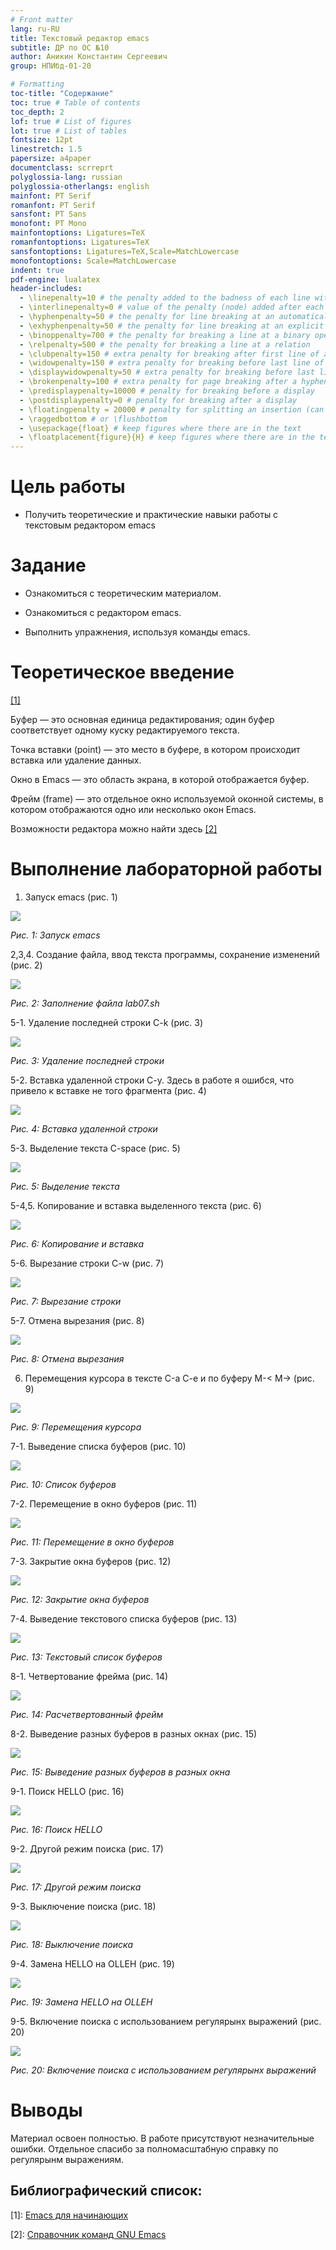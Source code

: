 ```yaml
---
# Front matter
lang: ru-RU
title: Текстовый редактор emacs
subtitle: ДР по ОС №10
author: Аникин Константин Сергеевич
group: НПИбд-01-20

# Formatting
toc-title: "Содержание"
toc: true # Table of contents
toc_depth: 2
lof: true # List of figures
lot: true # List of tables
fontsize: 12pt
linestretch: 1.5
papersize: a4paper
documentclass: scrreprt
polyglossia-lang: russian
polyglossia-otherlangs: english
mainfont: PT Serif
romanfont: PT Serif
sansfont: PT Sans
monofont: PT Mono
mainfontoptions: Ligatures=TeX
romanfontoptions: Ligatures=TeX
sansfontoptions: Ligatures=TeX,Scale=MatchLowercase
monofontoptions: Scale=MatchLowercase
indent: true
pdf-engine: lualatex
header-includes:
  - \linepenalty=10 # the penalty added to the badness of each line within a paragraph (no associated penalty node) Increasing the value makes tex try to have fewer lines in the paragraph.
  - \interlinepenalty=0 # value of the penalty (node) added after each line of a paragraph.
  - \hyphenpenalty=50 # the penalty for line breaking at an automatically inserted hyphen
  - \exhyphenpenalty=50 # the penalty for line breaking at an explicit hyphen
  - \binoppenalty=700 # the penalty for breaking a line at a binary operator
  - \relpenalty=500 # the penalty for breaking a line at a relation
  - \clubpenalty=150 # extra penalty for breaking after first line of a paragraph
  - \widowpenalty=150 # extra penalty for breaking before last line of a paragraph
  - \displaywidowpenalty=50 # extra penalty for breaking before last line before a display math
  - \brokenpenalty=100 # extra penalty for page breaking after a hyphenated line
  - \predisplaypenalty=10000 # penalty for breaking before a display
  - \postdisplaypenalty=0 # penalty for breaking after a display
  - \floatingpenalty = 20000 # penalty for splitting an insertion (can only be split footnote in standard LaTeX)
  - \raggedbottom # or \flushbottom
  - \usepackage{float} # keep figures where there are in the text
  - \floatplacement{figure}{H} # keep figures where there are in the text
---
```


# Цель работы

- Получить теоретические и практические навыки работы с текстовым редактором emacs

# Задание

- Ознакомиться с теоретическим материалом.

- Ознакомиться с редактором emacs.

- Выполнить упражнения, используя команды emacs.

# Теоретическое введение 

[[1]](http://alexott.net/ru/writings/altlinux-emacs/)

Буфер — это основная единица редактирования; один буфер соответствует одному куску редактируемого текста.

Точка вставки (point) — это место в буфере, в котором происходит вставка или удаление данных.

Окно в Emacs — это область экрана, в которой отображается буфер.

Фрейм (frame) — это отдельное окно используемой оконной системы, в котором отображаются одно или несколько окон Emacs.

Возможности редактора можно найти здесь [[2]](https://www.gnu.org/software/emacs/refcards/pdf/ru-refcard.pdf)

# Выполнение лабораторной работы

1. Запуск emacs (рис. 1)

![](https://raw.githubusercontent.com/RituLiot/os-10/main/images/1.png)

*Рис. 1: Запуск emacs*

2,3,4. Создание файла, ввод текста программы, сохранение изменений (рис. 2)

![](https://raw.githubusercontent.com/RituLiot/os-10/main/images/2.png)

*Рис. 2: Заполнение файла lab07.sh*

5-1. Удаление последней строки C-k (рис. 3)

![](https://raw.githubusercontent.com/RituLiot/os-10/main/images/3.png)

*Рис. 3: Удаление последней строки*

5-2. Вставка удаленной строки C-y. Здесь в работе я ошибся, что привело к вставке не того фрагмента (рис. 4)

![](https://raw.githubusercontent.com/RituLiot/os-10/main/images/4.png)

*Рис. 4: Вставка удаленной строки*

5-3. Выделение текста C-space (рис. 5)

![](https://raw.githubusercontent.com/RituLiot/os-10/main/images/5.png)

*Рис. 5: Выделение текста*

5-4,5. Копирование и вставка выделенного текста (рис. 6)

![](https://raw.githubusercontent.com/RituLiot/os-10/main/images/6.png)

*Рис. 6: Копирование и вставка*

5-6. Вырезание строки C-w (рис. 7)

![](https://raw.githubusercontent.com/RituLiot/os-10/main/images/7.png)

*Рис. 7: Вырезание строки*

5-7. Отмена вырезания (рис. 8)

![](https://raw.githubusercontent.com/RituLiot/os-10/main/images/8.png)

*Рис. 8: Отмена вырезания*

6. Перемещения курсора в тексте С-a C-e и по буферу M-< M-> (рис. 9)

![](https://raw.githubusercontent.com/RituLiot/os-10/main/images/9.png)

*Рис. 9: Перемещения курсора*

7-1. Выведение списка буферов (рис. 10)

![](https://raw.githubusercontent.com/RituLiot/os-10/main/images/11.png)

*Рис. 10: Список буферов*

7-2. Перемещение в окно буферов (рис. 11)

![](https://raw.githubusercontent.com/RituLiot/os-10/main/images/12.png)

*Рис. 11: Перемещение в окно буферов*

7-3. Закрытие окна буферов (рис. 12)

![](https://raw.githubusercontent.com/RituLiot/os-10/main/images/13.png)

*Рис. 12: Закрытие окна буферов*

7-4. Выведение текстового списка буферов (рис. 13)

![](https://raw.githubusercontent.com/RituLiot/os-10/main/images/14.png)

*Рис. 13: Текстовый список буферов*

8-1. Четвертование фрейма (рис. 14)

![](https://raw.githubusercontent.com/RituLiot/os-10/main/images/15.png)

*Рис. 14: Расчетвертованный фрейм*

8-2. Выведение разных буферов в разных окнах (рис. 15)

![](https://raw.githubusercontent.com/RituLiot/os-10/main/images/16.png)

*Рис. 15: Выведение разных буферов в разных окна*

9-1. Поиск HELLO (рис. 16)

![](https://raw.githubusercontent.com/RituLiot/os-10/main/images/17.png)

*Рис. 16: Поиск HELLO*

9-2. Другой режим поиска (рис. 17)

![](https://raw.githubusercontent.com/RituLiot/os-10/main/images/18.png)

*Рис. 17: Другой режим поиска*

9-3. Выключение поиска (рис. 18)

![](https://raw.githubusercontent.com/RituLiot/os-10/main/images/19.png)

*Рис. 18: Выключение поиска*

9-4. Замена HELLO на OLLEH (рис. 19)

![](https://raw.githubusercontent.com/RituLiot/os-10/main/images/21.png)

*Рис. 19: Замена HELLO на OLLEH*

9-5. Включение поиска с использованием регулярынх выражений (рис. 20)

![](https://raw.githubusercontent.com/RituLiot/os-10/main/images/22.png)

*Рис. 20: Включение поиска с использованием регулярынх выражений*

# Выводы

Материал освоен полностью. В работе присутствуют незначительные ошибки. Отдельное спасибо за полномасштабную справку по регулярынм выражениям.

## Библиографический список:

[1]: [Emacs для начинающих](http://alexott.net/ru/writings/altlinux-emacs/)

[2]: [Справочник команд GNU Emacs](https://www.gnu.org/software/emacs/refcards/pdf/ru-refcard.pdf)
